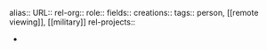 alias::
URL::
rel-org::
role::
fields::
creations:: 
tags:: person, [[remote viewing]], [[military]] 
rel-projects::

-